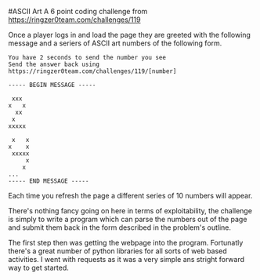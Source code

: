 #ASCII Art
A 6 point coding challenge from https://ringzer0team.com/challenges/119

Once a player logs in and load the page they are greeted with the following message and a seriers of ASCII art numbers of the following form.

```
You have 2 seconds to send the number you see 
Send the answer back using https://ringzer0team.com/challenges/119/[number]

----- BEGIN MESSAGE -----

 xxx 
x   x 
  xx 
 x   
xxxxx

 x   x
x    x
 xxxxx
     x
    x
...
----- END MESSAGE -----
```

Each time you refresh the page a different series of 10 numbers will appear.

There's nothing fancy going on here in terms of exploitability, the challenge is simply to write a program which can parse the numbers out of the page and submit them back in the form described in the problem's outline.

The first step then was getting the webpage into the program. Fortunatly there's a great number of python libraries for all sorts of web based activities. I went with requests as it was a very simple ans stright forward way to get started.
